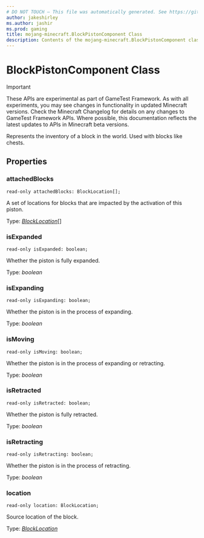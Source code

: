 ```yaml
---
# DO NOT TOUCH — This file was automatically generated. See https://github.com/Mojang/MinecraftScriptingApiDocsGenerator to modify descriptions, examples, etc.
author: jakeshirley
ms.author: jashir
ms.prod: gaming
title: mojang-minecraft.BlockPistonComponent Class
description: Contents of the mojang-minecraft.BlockPistonComponent class.
---
```

# BlockPistonComponent Class
>[!IMPORTANT]
>These APIs are experimental as part of GameTest Framework. As with all experiments, you may see changes in functionality in updated Minecraft versions. Check the Minecraft Changelog for details on any changes to GameTest Framework APIs. Where possible, this documentation reflects the latest updates to APIs in Minecraft beta versions.

Represents the inventory of a block in the world. Used with blocks like chests.

## Properties
### **attachedBlocks**
`read-only attachedBlocks: BlockLocation[];`

A set of locations for blocks that are impacted by the activation of this piston.

Type: [*BlockLocation*](BlockLocation.md)[]


### **isExpanded**
`read-only isExpanded: boolean;`

Whether the piston is fully expanded.

Type: *boolean*


### **isExpanding**
`read-only isExpanding: boolean;`

Whether the piston is in the process of expanding.

Type: *boolean*


### **isMoving**
`read-only isMoving: boolean;`

Whether the piston is in the process of expanding or retracting.

Type: *boolean*


### **isRetracted**
`read-only isRetracted: boolean;`

Whether the piston is fully retracted.

Type: *boolean*


### **isRetracting**
`read-only isRetracting: boolean;`

Whether the piston is in the process of retracting.

Type: *boolean*


### **location**
`read-only location: BlockLocation;`

Source location of the block.

Type: [*BlockLocation*](BlockLocation.md)




